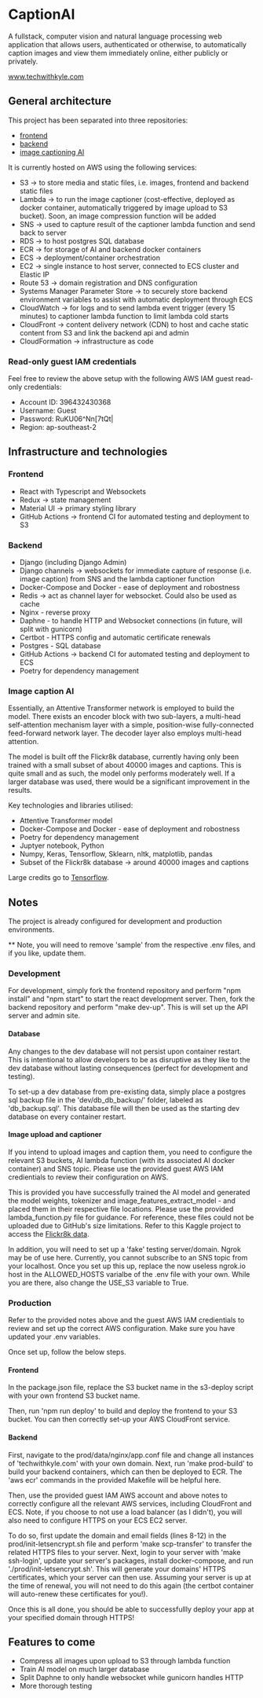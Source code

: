 # CaptionAI

A fullstack, computer vision and natural language processing web application that allows users, authenticated or otherwise, to automatically caption images and view them immediately online, either publicly or privately.

www.techwithkyle.com

## General architecture

This project has been separated into three repositories:

- [frontend](https://github.com/Kyle1297/image-captioning-frontend)
- [backend](https://github.com/Kyle1297/image-captioning-backend)
- [image captioning AI](https://github.com/Kyle1297/image-captioning-ai)

It is currently hosted on AWS using the following services:

- S3 -> to store media and static files, i.e. images, frontend and backend static files
- Lambda -> to run the image captioner (cost-effective, deployed as docker container, automatically triggered by image upload to S3 bucket). Soon, an image compression function will be added
- SNS -> used to capture result of the captioner lambda function and send back to server
- RDS -> to host postgres SQL database
- ECR -> for storage of AI and backend docker containers
- ECS -> deployment/container orchestration
- EC2 -> single instance to host server, connected to ECS cluster and Elastic IP
- Route 53 -> domain registration and DNS configuration
- Systems Manager Parameter Store -> to securely store backend environment variables to assist with automatic deployment through ECS
- CloudWatch -> for logs and to send lambda event trigger (every 15 minutes) to captioner lambda function to limit lambda cold starts
- CloudFront -> content delivery network (CDN) to host and cache static content from S3 and link the backend api and admin
- CloudFormation -> infrastructure as code

### Read-only guest IAM credentials

Feel free to review the above setup with the following AWS IAM guest read-only credentials:

- Account ID: 396432430368
- Username: Guest
- Password: RuKU06^Nn[7tQt|
- Region: ap-southeast-2

## Infrastructure and technologies

### Frontend

- React with Typescript and Websockets
- Redux -> state management
- Material UI -> primary styling library
- GitHub Actions -> frontend CI for automated testing and deployment to S3

### Backend

- Django (including Django Admin)
- Django channels -> websockets for immediate capture of response (i.e. image caption) from SNS and the lambda captioner function
- Docker-Compose and Docker - ease of deployment and robostness
- Redis -> act as channel layer for websocket. Could also be used as cache
- Nginx - reverse proxy
- Daphne - to handle HTTP and Websocket connections (in future, will split with gunicorn)
- Certbot - HTTPS config and automatic certificate renewals
- Postgres - SQL database
- GitHub Actions -> backend CI for automated testing and deployment to ECS
- Poetry for dependency management

### Image caption AI

Essentially, an Attentive Transformer network is employed to build the model. There exists an encoder block with two sub-layers, a multi-head self-attention mechanism layer with a simple, position-wise fully-connected feed-forward network layer. The decoder layer also employs multi-head attention.

The model is built off the Flickr8k database, currently having only been trained with a small subset of about 40000 images and captions. This is quite small and as such, the model only performs moderately well. If a larger database was used, there would be a significant improvement in the results.

Key technologies and libraries utilised:

- Attentive Transformer model
- Docker-Compose and Docker - ease of deployment and robostness
- Poetry for dependency management
- Juptyer notebook, Python
- Numpy, Keras, Tensorflow, Sklearn, nltk, matplotlib, pandas
- Subset of the Flickr8k database -> around 40000 images and captions

Large credits go to [Tensorflow](https://www.tensorflow.org/tutorials/text/image_captioning).

## Notes

The project is already configured for development and production environments.

\*\* Note, you will need to remove 'sample' from the respective .env files, and if you like, update them.

### Development

For development, simply fork the frontend repository and perform "npm install" and "npm start" to start the react development server. Then, fork the backend repository and perform "make dev-up". This is will set up the API server and admin site.

#### Database

Any changes to the dev database will not persist upon container restart. This is intentional to allow developers to be as disruptive as they like to the dev database without lasting consequences (perfect for development and testing).

To set-up a dev database from pre-existing data, simply place a postgres sql backup file in the 'dev/db_db_backup/' folder, labeled as 'db_backup.sql'. This database file will then be used as the starting dev database on every container restart.

#### Image upload and captioner

If you intend to upload images and caption them, you need to configure the relevant S3 buckets, AI lambda function (with its associated AI docker container) and SNS topic. Please use the provided guest AWS IAM credientials to review their configuration on AWS.

This is provided you have successfully trained the AI model and generated the model weights, tokenizer and image_features_extract_model - and placed them in their respective file locations. Please use the provided lambda_function.py file for guidance. For reference, these files could not be uploaded due to GitHub's size limitations. Refer to this Kaggle project to access the [Flickr8k data](https://www.kaggle.com/shadabhussain/automated-image-captioning-flickr8/data).

In addition, you will need to set up a 'fake' testing server/domain. Ngrok may be of use here. Currently, you cannot subscribe to an SNS topic from your localhost. Once you set up this up, replace the now useless ngrok.io host in the ALLOWED_HOSTS varialbe of the .env file with your own. While you are there, also change the USE_S3 variable to True.

### Production

Refer to the provided notes above and the guest AWS IAM credientials to review and set up the correct AWS configuration. Make sure you have updated your .env variables.

Once set up, follow the below steps.

#### Frontend

In the package.json file, replace the S3 bucket name in the s3-deploy script with your own frontend S3 bucket name.

Then, run 'npm run deploy' to build and deploy the frontend to your S3 bucket. You can then correctly set-up your AWS CloudFront service.

#### Backend

First, navigate to the prod/data/nginx/app.conf file and change all instances of 'techwithkyle.com' with your own domain. Next, run 'make prod-build' to build your backend containers, which can then be deployed to ECR. The 'aws ecr' commands in the provided Makefile will be helpful here.

Then, use the provided guest IAM AWS account and above notes to correctly configure all the relevant AWS services, including CloudFront and ECS. Note, if you choose to not use a load balancer (as I didn't), you will also need to configure HTTPS on your ECS EC2 server.

To do so, first update the domain and email fields (lines 8-12) in the prod/init-letsencrypt.sh file and perform 'make scp-transfer' to transfer the related HTTPS files to your server. Next, login to your server with 'make ssh-login', update your server's packages, install docker-compose, and run './prod/init-letsencrypt.sh'. This will generate your domains' HTTPS certificates, which your server can then use. Assuming your server is up at the time of renewal, you will not need to do this again (the certbot container will auto-renew these certificates for you!).

Once this is all done, you should be able to successfullly deploy your app at your specified domain through HTTPS!

## Features to come

- Compress all images upon upload to S3 through lambda function
- Train AI model on much larger database
- Split Daphne to only handle websocket while gunicorn handles HTTP
- More thorough testing
